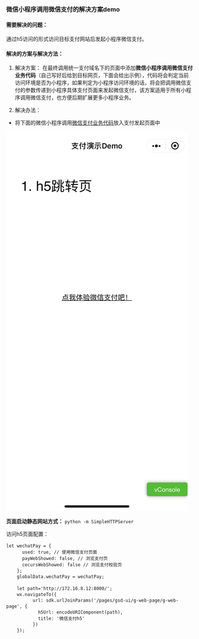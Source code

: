 ### 微信小程序调用微信支付的解决方案demo
#### 需要解决的问题：
通过h5访问的形式访问目标支付网站后发起小程序微信支付。
#### 解决的方案与解决方法：
1. 解决方案：
在最终调用统一支付域名下的页面中添加**微信小程序调用微信支付业务代码**（自己写好后给到目标网页，下面会给出示例），代码将会判定当前访问环境是否为小程序，如果判定为小程序访问环境的话，将会把调用微信支付的参数传递到小程序具体支付页面来发起微信支付，该方案适用于所有小程序调用微信支付，也方便后期扩展更多小程序业务。

2. 解决办法：

* 将下面的微信小程序调用[微信支付业务代码]()放入支付发起页面中

![](https://github.com/weipoo/wechat-miniprogram-pay/blob/master/images/demo-01.jpg)




**页面启动静态网站方式：**
`python -m SimpleHTTPServer`

访问h5页面配置：


```
let wechatPay = {
      used: true, // 使用微信支付页面
      payWebShowed: false, // 浏览支付页
      cecursWebShowed: false // 浏览支付校验页
    };
    globalData.wechatPay = wechatPay;
    
    let path='http://172.16.8.12:8000/';
    wx.navigateTo({
          url: sdk.urlJoinParams('/pages/gsd-ui/g-web-page/g-web-page', {
            h5Url: encodeURIComponent(path),
            title: '微信支付h5'
          })
    });
```

